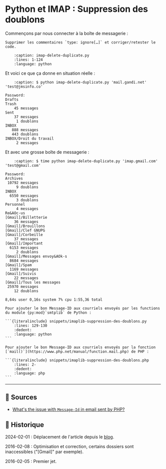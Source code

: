 # Python et IMAP : Suppression des doublons

Commençons par nous connecter à la boîte de messagerie :

```{todo}
Supprimer les commentaires `type: ignore[…]` et corriger/retester le code.
```

```{literalinclude} snippets/imaplib-suppression-des-doublons.py
    :caption: imap-delete-duplicate.py
    :lines: 1-124
    :language: python
```

Et voici ce que ça donne en situation réelle :

```{code-block} text
    :caption: $ python imap-delete-duplicate.py 'mail.gandi.net' 'test@jmsinfo.co'

Password:
Drafts
Trash
    45 messages
Sent
    37 messages
     1 doublons
INBOX
   888 messages
   443 doublons
INBOX/Droit du travail
     2 messages
```

Et avec une grosse boîte de messagerie :

```{code-block} text
    :caption: $ time python imap-delete-duplicate.py 'imap.gmail.com' 'test@gmail.com'

Password:
Archives
 10792 messages
     9 doublons
INBOX
  6550 messages
     3 doublons
Personnel
     4 messages
Re&AOc-us
[Gmail]/Billetterie
    36 messages
[Gmail]/Brouillons
[Gmail]/Clef GNUPG
[Gmail]/Corbeille
    37 messages
[Gmail]/Important
  6153 messages
     2 doublons
[Gmail]/Messages envoy&AOk-s
  8684 messages
[Gmail]/Spam
  1169 messages
[Gmail]/Suivis
    22 messages
[Gmail]/Tous les messages
 25970 messages
    12 doublons

8,64s user 0,16s system 7% cpu 1:55,36 total
```

````{note}
Pour ajouter le bon Message-ID aux courriels envoyés par les functions du module {py:mod}`smtplib` de Python :

```{literalinclude} snippets/imaplib-suppression-des-doublons.py
    :lines: 129-130
    :dedent:
    :language: python
```
````

````{note}
Pour ajouter le bon Message-ID aux courriels envoyés par la fonction [`mail()`](https://www.php.net/manual/function.mail.php) de PHP :

```{literalinclude} snippets/imaplib-suppression-des-doublons.php
    :lines: 2-
    :dedent:
    :language: php
```
````

---

## 🎣 Sources

- [What's the issue with `Message-Id` in email sent by PHP?](https://stackoverflow.com/q/14483861/1117028)

## 📜 Historique

2024-02-01
: Déplacement de l'article depuis le [blog](https://www.tiger-222.fr/?d=2016/02/05/18/00/41-imaplib-suppression-des-doublons).

2016-02-08
: Optimisation et correction, certains dossiers sont inaccessibles ("[Gmail]" par exemple).

2016-02-05
: Premier jet.
